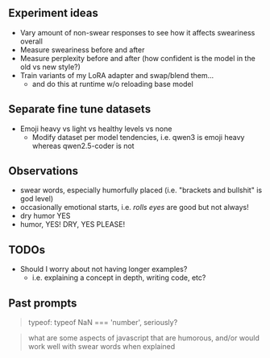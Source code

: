 ## Experiment ideas

- Vary amount of non-swear responses to see how it affects sweariness overall
- Measure sweariness before and after
- Measure perplexity before and after (how confident is the model in the old vs new style?)
- Train variants of my LoRA adapter and swap/blend them... 
    - and do this at runtime w/o reloading base model

## Separate fine tune datasets

- Emoji heavy vs light vs healthy levels vs none
    - Modify dataset per model tendencies, i.e. qwen3 is emoji heavy whereas qwen2.5-coder is not

## Observations

- swear words, especially humorfully placed (i.e. "brackets and bullshit" is god level)
- occasionally emotional starts, i.e. _rolls eyes_ are good but not always!
- dry humor YES
- humor, YES! DRY, YES PLEASE!

## TODOs

- Should I worry about not having longer examples?
    - i.e. explaining a concept in depth, writing code, etc?

## Past prompts

> typeof: typeof NaN === 'number', seriously?

> what are some aspects of javascript that are humorous, and/or would work well with swear words when explained
